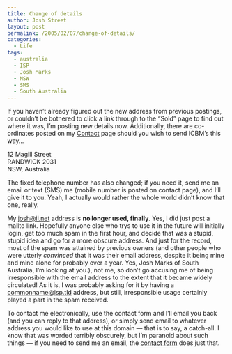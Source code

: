 ```yaml
---
title: Change of details
author: Josh Street
layout: post
permalink: /2005/02/07/change-of-details/
categories:
  - Life
tags:
  - australia
  - ISP
  - Josh Marks
  - NSW
  - SMS
  - South Australia
---
```

If you haven&#8217;t already figured out the new address from previous postings, or couldn&#8217;t be bothered to click a link through to the &#8220;Sold&#8221; page to find out where it was, I&#8217;m posting new details now. Additionally, there are co-ordinates posted on my [Contact][1] page should you wish to send ICBM&#8217;s this way&#8230;

12 Magill Street  
RANDWICK 2031  
NSW, Australia

The fixed telephone number has also changed; if you need it, send me an email or text (SMS) me (mobile number is posted on contact page), and I&#8217;ll give it to you. Yeah, I actually would rather the whole world didn&#8217;t know that one, really.

My <josh@ii.net> address is **no longer used, finally**. Yes, I did just post a mailto link. Hopefully anyone else who trys to use it in the future will initially login, get too much spam in the first hour, and decide that was a stupid, stupid idea and go for a more obscure address. And just for the record, most of the spam was attained by previous owners (and other people who were utterly *convinced* that it was their email address, despite it being mine and mine alone for probably over a year. Yes, Josh Marks of South Australia, I&#8217;m looking at you.), not me, so don&#8217;t go accusing me of being irresponsible with the email address to the extent that it became widely circulated! As it is, I was probably asking for it by having a commonname@isp.tld address, but still, irresponsible usage certainly played a part in the spam received.

To contact me electronically, use the contact form and I&#8217;ll email you back (and you can reply to that address), or simply send email to whatever address you would like to use at this domain &#8212; that is to say, a catch-all. I know that was worded terribly obscurely, but I&#8217;m paranoid about such things &#8212; if you need to send me an email, the [contact form][1] does just that.

 [1]: /contact/